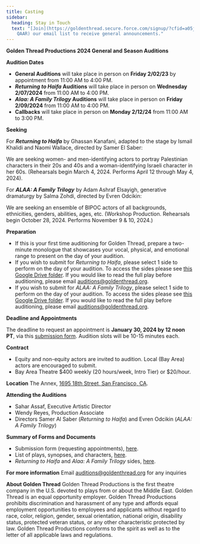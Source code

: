 ```yaml
---
title: Casting
sidebar:
  heading: Stay in Touch
  text: "[Join](https://goldenthread.secure.force.com/signup/?cfid=a05j000000Lsdh\
    QAAR) our email list to receive general announcements."
---
```

**Golden Thread Productions
2024 General and Season Auditions**

**Audition Dates** 

* **General Auditions** will take place in person on **Friday 2/02/23** by appointment from 11:00 AM to 4:00 PM.  
* ***Returning to Haifa* Auditions** will take place in person on **Wednesday 2/07/2024** from 11:00 AM to 4:00 PM.
* ***Alaa: A Family Trilogy* Auditions** will take place in person on **Friday 2/09/2024** from 11:00 AM to 4:00 PM. 
* **Callbacks** will take place in person on **Monday 2/12/24** from 11:00 AM to 3:00 PM.

**Seeking**

For ***Returning to Haifa*** by Ghassan Kanafani, adapted to the stage by Ismail Khalidi and Naomi Wallace, directed by Samer El Saber: 

We are seeking women- and men-identifying actors to portray Palestinian characters in their 20s and 40s and a woman-identifying Israeli character in her 60s. (Rehearsals begin March 4, 2024. Performs April 12 through May 4, 2024).

For ***ALAA: A Family Trilogy*** by Adam Ashraf Elsayigh, generative dramaturgy by Salma Zohdi, directed by Evren Odcikin: 

We are seeking an ensemble of BIPOC actors of all backgrounds, ethnicities, genders, abilities, ages, etc. (Workshop Production. Rehearsals begin October 28, 2024. Performs November 9 & 10, 2024.) 

**Preparation** 

* If this is your first time auditioning for Golden Thread, prepare a two-minute monologue that showcases your vocal, physical, and emotional range to present on the day of your audition. 
* If you wish to submit for *Returning to Haifa*, please select 1 side to perform on the day of your audition. To access the sides please see [this Google Drive folder](https://drive.google.com/drive/folders/1gCiNkOYB0b4s231M5aCQiYQXC_UOZfzd). If you would like to read the full play before auditioning, please email [auditions@goldenthread.org](auditions@goldenthread.org). 
* If you wish to submit for *ALAA: A Family Trilogy*, please select 1 side to perform on the day of your audition. To access the sides please see [this Google Drive folder](https://drive.google.com/drive/folders/1gCiNkOYB0b4s231M5aCQiYQXC_UOZfzd). If you would like to read the full play before auditioning, please email [auditions@goldenthread.org](auditions@goldenthread.org).

**Deadline and Appointments** 

The deadline to request an appointment is **January 30, 2024 by 12 noon PT**, via this [submission form](https://docs.google.com/forms/d/e/1FAIpQLSdx6lDBdGfKoFoPp54FqDbyPyj1b3K2Z7FGv9qgaJ8p78PwJg/viewform). Audition slots will be 10-15 minutes each. 

**Contract** 

* Equity and non-equity actors are invited to audition. Local (Bay Area) actors are encouraged to submit.  
* Bay Area Theatre $400 weekly (20 hours/week, Intro Tier) or $20/hour.  

**Location**
The Annex, [1695 18th Street, San Francisco, CA](https://goldenthread.org/about/visit/). 

**Attending the Auditions** 

* Sahar Assaf, Executive Artistic Director 
* Wendy Reyes, Production Associate 
* Directors Samer Al Saber (*Returning to Haifa*) and Evren Odcikin (*ALAA: A Family Trilogy*) 

**Summary of Forms and Documents** 

* Submission form (requesting appointments), [here](https://docs.google.com/forms/d/e/1FAIpQLSdx6lDBdGfKoFoPp54FqDbyPyj1b3K2Z7FGv9qgaJ8p78PwJg/viewform). 
* List of plays, synopses, and characters, [here](https://docs.google.com/document/d/1Eay189nYL22Ej5h4u61Dpb_aJj8RL52TNmXRqaTLx58/edit). 
* *Returning to Haifa* and *Alaa: A Family Trilogy* sides, [here](https://drive.google.com/drive/folders/1gCiNkOYB0b4s231M5aCQiYQXC_UOZfzd). 

**For more information** 
Email [auditions@goldenthread.org](auditions@goldenthread.org) for any inquiries

**About Golden Thread** 
Golden Thread Productions is the first theatre company in the U.S. devoted to plays from or about the Middle East. Golden Thread is an equal opportunity employer. Golden Thread Productions prohibits discrimination and harassment of any type and affords equal employment opportunities to employees and applicants without regard to race, color, religion, gender, sexual orientation, national origin, disability status, protected veteran status, or any other characteristic protected by law. Golden Thread Productions conforms to the spirit as well as to the letter of all applicable laws and regulations.